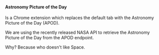 #### Astronomy Picture of the Day

Is a Chrome extension which replaces the default tab with the Astronomy Picture of the Day (APOD).

We are using the recently released NASA API to retrieve the Astronomy Picture of the Day from the APOD endpoint.

Why? Because who doesn't like Space.
